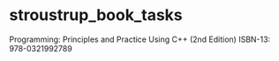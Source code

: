 # stroustrup_book_tasks
Programming: Principles and Practice Using C++ (2nd Edition)  ISBN-13: 978-0321992789
